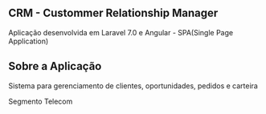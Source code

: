 ## CRM - Custommer Relationship Manager

Aplicação desenvolvida em Laravel 7.0 e Angular - SPA(Single Page Application)  


## Sobre a Aplicação

Sistema para gerenciamento de clientes, oportunidades, pedidos e carteira 

Segmento Telecom


